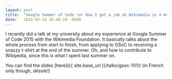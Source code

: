 ```yaml
---
layout: post
title:  "Google Summer of Code (or How I got a job at Wikimedia in 4 months)"
date:   2016-02-14 16:46:18 -0500
---
```


I recently did a talk at my university about my experience at Google Summer of Code 2015 with the Wikimedia Foundation. It basically talks about 
the whole process from start to finish, from applying to GSoC to receiving a snazzy t-shirt at the end of the summer. Oh, and how to contribute to 
Wikipedia, since this is what I spent last summer on.

You can find the slides [here]({{ site.base_url }}/talks/gsoc-101/) (in French only though, *désolé!*)
